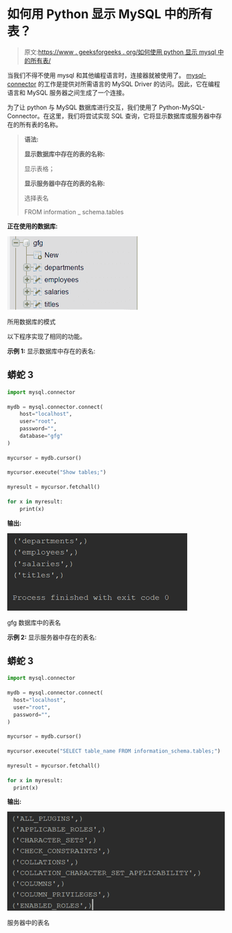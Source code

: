 # 如何用 Python 显示 MySQL 中的所有表？

> 原文:[https://www . geeksforgeeks . org/如何使用 python 显示 mysql 中的所有表/](https://www.geeksforgeeks.org/how-to-show-all-tables-in-mysql-using-python/)

当我们不得不使用 mysql 和其他编程语言时，连接器就被使用了。 [mysql-connector](https://www.geeksforgeeks.org/connect-mysql-database-using-mysql-connector-python/) 的工作是提供对所需语言的 MySQL Driver 的访问。因此，它在编程语言和 MySQL 服务器之间生成了一个连接。

为了让 python 与 MySQL 数据库进行交互，我们使用了 Python-MySQL-Connector。在这里，我们将尝试实现 SQL 查询，它将显示数据库或服务器中存在的所有表的名称。

> **语法:**
> 
> **显示数据库中存在的表的名称:**
> 
> 显示表格；
> 
> **显示服务器中存在的表的名称:**
> 
> 选择表名
> 
> FROM information _ schema.tables

**正在使用的数据库:**

![](img/dbc3aabe8a7668b7266a60c108decf14.png)

所用数据库的模式

以下程序实现了相同的功能。

**示例 1:** 显示数据库中存在的表名:

## 蟒蛇 3

```py
import mysql.connector

mydb = mysql.connector.connect(
    host="localhost",
    user="root",
    password="",
    database="gfg"
)

mycursor = mydb.cursor()

mycursor.execute("Show tables;")

myresult = mycursor.fetchall()

for x in myresult:
    print(x)
```

**输出:**

![](img/a03d3f03ecd76a7260e7fa0180bc3f7a.png)

gfg 数据库中的表名

**示例 2:** 显示服务器中存在的表名:

## 蟒蛇 3

```py
import mysql.connector

mydb = mysql.connector.connect(
  host="localhost",
  user="root",
  password="",
)

mycursor = mydb.cursor()

mycursor.execute("SELECT table_name FROM information_schema.tables;")

myresult = mycursor.fetchall()

for x in myresult:
  print(x)
```

**输出:**

![](img/24b954bbc78ee6e0af63bd94e9137a5d.png)

服务器中的表名